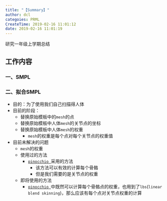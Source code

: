 ```yaml
---
title: "【Summary】"
author: dcl
categoies: PRML
CreateTime: 2019-02-16 11:01:12
date: 2019-02-16 11:01:19
---
```

研究一年级上学期总结
<!--more-->
## 工作内容
### 一、SMPL
### 二、拟合SMPL
- 目的：为了使用我们自己扫描得人体
- 目前的阶段：
    - 替换原始模板中的`mesh`的点
    - 替换原始模板中人体`mesh`的关节点的坐标
    - 替换原始模板中人体`mesh`的权重
        - `mesh`的权重是每个点对每个关节点的权重值
- 目前未解决的问题
    - `mesh`的权重
    - 使用过的方法
        - [`pinocchio `](https://github.com/elrond79/Pinocchio)采用的方法
            - 该方法可以有效的计算每个骨骼
            - 但是我们需要的是关节点的权重
    - 即将使用的方法
        -  [`pinocchio `](https://github.com/elrond79/Pinocchio)中既然可以计算每个骨骼点的权重，也用到了`lbs`(`linear blend skinning`)，那么应该有每个点对关节点权重的计算
<!-- ### 三、 -->
